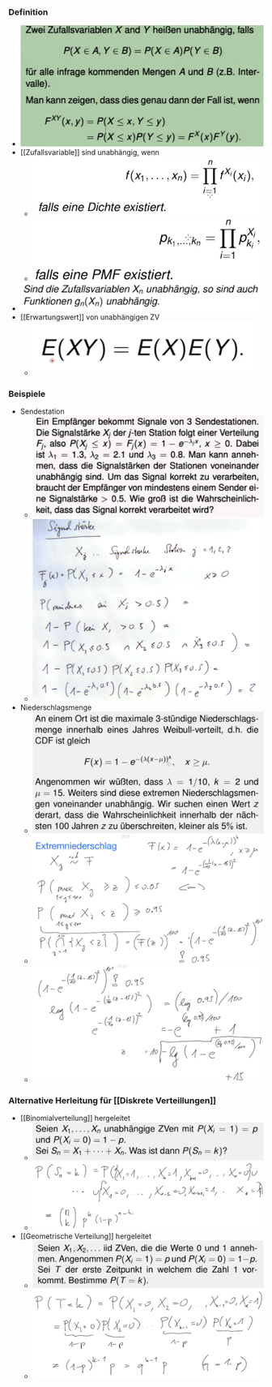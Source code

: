 ### Definition
+ ![](../../../z_images/Pasted%20image%2020221111211620.png)
+ [[Zufallsvariable]] sind unabhängig, wenn
	+ ![](../../../z_images/Pasted%20image%2020221114095640.png)
	+ ![](../../../z_images/Pasted%20image%2020221114095646.png)
+ ![](../../../z_images/Pasted%20image%2020221114095721.png)
+  [[Erwartungswert]] von unabhängigen ZV
	+ ![](../../../z_images/Pasted%20image%2020221114100836.png)


### Beispiele
+ Sendestation
	+ ![](../../../z_images/Pasted%20image%2020221111211735.png)
	+ ![](../../../z_images/Pasted%20image%2020221111212114.png)
+ Niederschlagsmenge
	+ ![](../../../z_images/Pasted%20image%2020221114094943.png)
	+ ![](../../../z_images/Pasted%20image%2020221114095521.png)
	+ ![](../../../z_images/Pasted%20image%2020221114095540.png)

### Alternative Herleitung für [[Diskrete Verteillungen]]
+ [[Binomialverteilung]] hergeleitet
	+ ![](../../../z_images/Pasted%20image%2020221114095823.png)
	+ ![](../../../z_images/Pasted%20image%2020221114100347.png)
+ [[Geometrische Verteilung]] hergeleitet
	+ ![](../../../z_images/Pasted%20image%2020221114100415.png)
	+ ![](../../../z_images/Pasted%20image%2020221114100724.png)